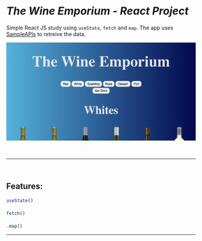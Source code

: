 # ***The Wine Emporium - React Project***
   Simple React JS study using `useState`, `fetch` and `map`. The app uses [SampleAPIs](https://sampleapis.com/) to retreive the data.

![Screenshot](./public/images/Screenshot%202023-06-29%20at%2016.53.59.png)

<br>

---

<br>

 ## **Features:** 
  ```javaScript
useState()

fetch()

.map()
  ```

---
